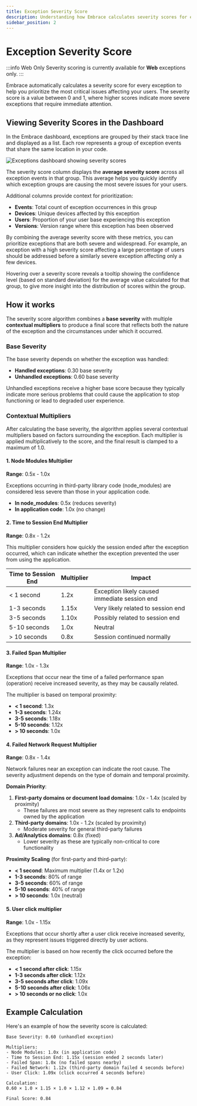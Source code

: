 ```yaml
---
title: Exception Severity Score
description: Understanding how Embrace calculates severity scores for exceptions
sidebar_position: 2
---
```


# Exception Severity Score

:::info Web Only
Severity scoring is currently available for **Web** exceptions only.
:::

Embrace automatically calculates a severity score for every exception to help you prioritize the most critical issues
affecting your users. The severity score is a value between 0 and 1, where higher scores indicate more severe exceptions
that require immediate attention.

## Viewing Severity Scores in the Dashboard

In the Embrace dashboard, exceptions are grouped by their stack trace line and displayed as a list. Each row represents
a group of exception events that share the same location in your code.

![Exceptions dashboard showing severity scores](/images/exceptions-severity-score-dashboard.png)

The severity score column displays the **average severity score** across all exception events in that group. This
average helps you quickly identify which exception groups are causing the most severe issues for your users.

Additional columns provide context for prioritization:

- **Events**: Total count of exception occurrences in this group
- **Devices**: Unique devices affected by this exception
- **Users**: Proportion of your user base experiencing this exception
- **Versions**: Version range where this exception has been observed

By combining the average severity score with these metrics, you can prioritize exceptions that are both severe and
widespread. For example, an exception with a high severity score affecting a large percentage of users should be
addressed before a similarly severe exception affecting only a few devices.

Hovering over a severity score reveals a tooltip showing the confidence level (based on standard deviation) for the
average value calculated for that group, to give more insight into the distribution of scores within the group.

## How it works

The severity score algorithm combines a **base severity** with multiple **contextual multipliers** to produce a final
score that reflects both the nature of the exception and the circumstances under which it occurred.

### Base Severity

The base severity depends on whether the exception was handled:

- **Handled exceptions**: 0.30 base severity
- **Unhandled exceptions**: 0.60 base severity

Unhandled exceptions receive a higher base score because they typically indicate more serious problems that could cause
the application to stop functioning or lead to degraded user experience.

### Contextual Multipliers

After calculating the base severity, the algorithm applies several contextual multipliers based on factors surrounding
the exception. Each multiplier is applied multiplicatively to the score, and the final result is clamped to a maximum of
1.0.

#### 1. Node Modules Multiplier

**Range**: 0.5x - 1.0x

Exceptions occurring in third-party library code (node_modules) are considered less severe than those in your
application code.

- **In node_modules**: 0.5x (reduces severity)
- **In application code**: 1.0x (no change)

#### 2. Time to Session End Multiplier

**Range**: 0.8x - 1.2x

This multiplier considers how quickly the session ended after the exception occurred, which can indicate whether the
exception prevented the user from using the application.

| Time to Session End | Multiplier | Impact                                        |
|---------------------|------------|-----------------------------------------------|
| < 1 second          | 1.2x       | Exception likely caused immediate session end |
| 1-3 seconds         | 1.15x      | Very likely related to session end            |
| 3-5 seconds         | 1.10x      | Possibly related to session end               |
| 5-10 seconds        | 1.0x       | Neutral                                       |
| > 10 seconds        | 0.8x       | Session continued normally                    |

#### 3. Failed Span Multiplier

**Range**: 1.0x - 1.3x

Exceptions that occur near the time of a failed performance span (operation) receive increased severity, as they may be
causally related.

The multiplier is based on temporal proximity:

- **< 1 second**: 1.3x
- **1-3 seconds**: 1.24x
- **3-5 seconds**: 1.18x
- **5-10 seconds**: 1.12x
- **> 10 seconds**: 1.0x

#### 4. Failed Network Request Multiplier

**Range**: 0.8x - 1.4x

Network failures near an exception can indicate the root cause. The severity adjustment depends on the type of domain
and temporal proximity.

**Domain Priority**:

1. **First-party domains or document load domains**: 1.0x - 1.4x (scaled by proximity)
   - These failures are most severe as they represent calls to endpoints owned by the application
2. **Third-party domains**: 1.0x - 1.2x (scaled by proximity)
   - Moderate severity for general third-party failures
3. **Ad/Analytics domains**: 0.8x (fixed)
   - Lower severity as these are typically non-critical to core functionality

**Proximity Scaling** (for first-party and third-party):

- **< 1 second**: Maximum multiplier (1.4x or 1.2x)
- **1-3 seconds**: 80% of range
- **3-5 seconds**: 60% of range
- **5-10 seconds**: 40% of range
- **> 10 seconds**: 1.0x (neutral)

#### 5. User click multiplier

**Range**: 1.0x - 1.15x

Exceptions that occur shortly after a user click receive increased severity, as they represent issues triggered directly
by user actions.

The multiplier is based on how recently the click occurred before the exception:

- **< 1 second after click**: 1.15x
- **1-3 seconds after click**: 1.12x
- **3-5 seconds after click**: 1.09x
- **5-10 seconds after click**: 1.06x
- **> 10 seconds or no click**: 1.0x

## Example Calculation

Here's an example of how the severity score is calculated:

```text
Base Severity: 0.60 (unhandled exception)

Multipliers:
- Node Modules: 1.0x (in application code)
- Time to Session End: 1.15x (session ended 2 seconds later)
- Failed Span: 1.0x (no failed spans nearby)
- Failed Network: 1.12x (third-party domain failed 4 seconds before)
- User Click: 1.09x (click occurred 4 seconds before)

Calculation:
0.60 × 1.0 × 1.15 × 1.0 × 1.12 × 1.09 = 0.84

Final Score: 0.84
```
